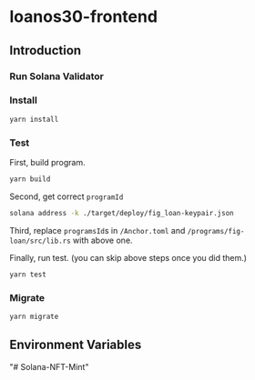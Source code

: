 # loanos30-frontend

## Introduction


### Run Solana Validator


### Install
```bash
yarn install
```

### Test
First, build program.
```bash
yarn build
```
Second, get correct `programId`
```bash
solana address -k ./target/deploy/fig_loan-keypair.json
```
Third, replace `programsId`s in `/Anchor.toml` and `/programs/fig-loan/src/lib.rs` with above one.

Finally, run test. (you can skip above steps once you did them.)

```bash
yarn test
```

### Migrate
```bash
yarn migrate
```

## Environment Variables
"# Solana-NFT-Mint" 
